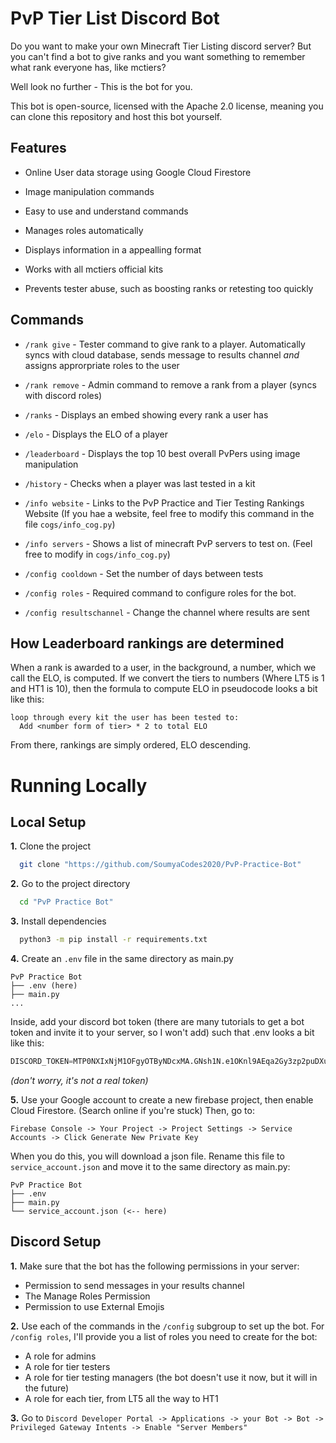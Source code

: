 # PvP Tier List Discord Bot

Do you want to make your own Minecraft Tier Listing discord server? But you can't find a bot to give ranks and you want something to remember what rank everyone has, like mctiers?

Well look no further - This is the bot for you.

This bot is open-source, licensed with the Apache 2.0 license, meaning you can clone this repository and host this bot yourself.

## Features

- Online User data storage using Google Cloud Firestore

- Image manipulation commands

- Easy to use and understand commands

- Manages roles automatically

- Displays information in a appealling format

- Works with all mctiers official kits

- Prevents tester abuse, such as boosting ranks or retesting too quickly

## Commands

- `/rank give` - Tester command to give rank to a player. Automatically syncs with cloud database, sends message to results channel _and_ assigns approrpriate roles to the user

- `/rank remove` - Admin command to remove a rank from a player (syncs with discord roles)

- `/ranks` - Displays an embed showing every rank a user has

- `/elo` - Displays the ELO of a player

- `/leaderboard` - Displays the top 10 best overall PvPers using image manipulation

- `/history` - Checks when a player was last tested in a kit

- `/info website` - Links to the PvP Practice and Tier Testing Rankings Website (If you hae a website, feel free to modify this command in the file `cogs/info_cog.py`)

- `/info servers` - Shows a list of minecraft PvP servers to test on. (Feel free to modify in `cogs/info_cog.py`)

- `/config cooldown` - Set the number of days between tests

- `/config roles` - Required command to configure roles for the bot.

- `/config resultschannel` - Change the channel where results are sent

## How Leaderboard rankings are determined

When a rank is awarded to a user, in the background, a number, which we call the ELO, is computed. If we convert the tiers to numbers (Where LT5 is 1 and HT1 is 10), then the formula to compute ELO in pseudocode looks a bit like this:

```
loop through every kit the user has been tested to:
  Add <number form of tier> * 2 to total ELO
```

From there, rankings are simply ordered, ELO descending.

# Running Locally

## Local Setup

**1.** Clone the project

```bash
  git clone "https://github.com/SoumyaCodes2020/PvP-Practice-Bot"
```

**2.** Go to the project directory

```bash
  cd "PvP Practice Bot"
```

**3.** Install dependencies

```bash
  python3 -m pip install -r requirements.txt
```

**4.** Create an `.env` file in the same directory as main.py

```
PvP Practice Bot
├── .env (here)
├── main.py
...
```

Inside, add your discord bot token (there are many tutorials to get a bot token and invite it to your server, so I won't add) such that .env looks a bit like this:

```py
DISCORD_TOKEN=MTP0NXIxNjM1OFgyOTByNDcxMA.GNsh1N.e1OKnl9AEqa2Gy3zp2puDXulrTqSwNQJElBxCg
```

_(don't worry, it's not a real token)_

**5.** Use your Google account to create a new firebase project, then enable Cloud Firestore. (Search online if you're stuck) Then, go to:

```
Firebase Console -> Your Project -> Project Settings -> Service Accounts -> Click Generate New Private Key
```

When you do this, you will download a json file. Rename this file to `service_account.json` and move it to the same directory as main.py:

```
PvP Practice Bot
├── .env
├── main.py
└── service_account.json (<-- here)
```

## Discord Setup

**1.** Make sure that the bot has the following permissions in your server:

- Permission to send messages in your results channel
- The Manage Roles Permission
- Permission to use External Emojis

**2.** Use each of the commands in the `/config` subgroup to set up the bot. For `/config roles`, I'll provide you a list of roles you need to create for the bot:

- A role for admins
- A role for tier testers
- A role for tier testing managers (the bot doesn't use it now, but it will in the future)
- A role for each tier, from LT5 all the way to HT1

**3.** Go to `Discord Developer Portal -> Applications -> your Bot -> Bot -> Privileged Gateway Intents -> Enable "Server Members"`

